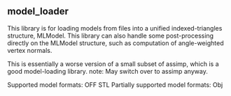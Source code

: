 model_loader
------------
This library is for loading models from files into a unified indexed-triangles structure, MLModel. This library can also handle
some post-processing directly on the MLModel structure, such as computation of angle-weighted vertex normals.

This is essentially a worse version of a small subset of assimp, which is a good model-loading library.
note: May switch over to assimp anyway.


Supported model formats:
    OFF
    STL
Partially supported model formats:
    Obj

